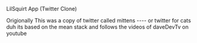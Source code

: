 LilSquirt App (Twitter Clone)




Origionally This was a copy of twitter called mittens ---- or twitter for cats  duh 
its based on the mean stack and follows the videos of daveDevTv on youtube

